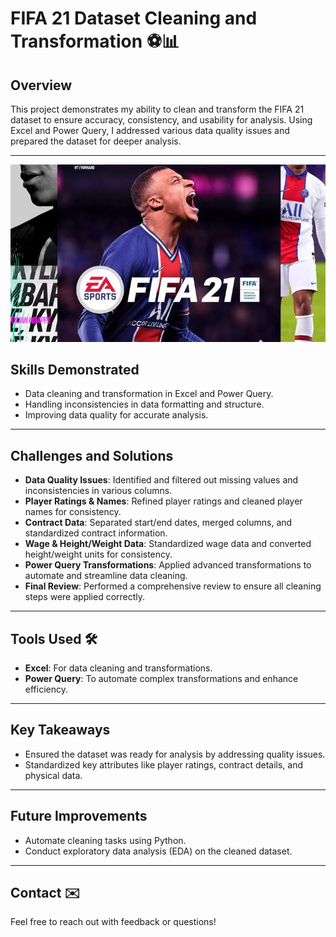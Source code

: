 # FIFA 21 Dataset Cleaning and Transformation ⚽📊

## **Overview**  
This project demonstrates my ability to clean and transform the FIFA 21 dataset to ensure accuracy, consistency, and usability for analysis. Using Excel and Power Query, I addressed various data quality issues and prepared the dataset for deeper analysis.

---

![FIFA 21 Image](https://github.com/Naveennnkumar-Bit/FIFA21-Data-Transformation/blob/main/Fifa%2021.jpg)



## **Skills Demonstrated**  
- Data cleaning and transformation in Excel and Power Query.  
- Handling inconsistencies in data formatting and structure.  
- Improving data quality for accurate analysis.

---

## **Challenges and Solutions**  

- **Data Quality Issues**: Identified and filtered out missing values and inconsistencies in various columns.  
- **Player Ratings & Names**: Refined player ratings and cleaned player names for consistency.  
- **Contract Data**: Separated start/end dates, merged columns, and standardized contract information.  
- **Wage & Height/Weight Data**: Standardized wage data and converted height/weight units for consistency.  
- **Power Query Transformations**: Applied advanced transformations to automate and streamline data cleaning.  
- **Final Review**: Performed a comprehensive review to ensure all cleaning steps were applied correctly.

---

## **Tools Used** 🛠️  
- **Excel**: For data cleaning and transformations.  
- **Power Query**: To automate complex transformations and enhance efficiency.

---

## **Key Takeaways**  
- Ensured the dataset was ready for analysis by addressing quality issues.  
- Standardized key attributes like player ratings, contract details, and physical data.  

---

## **Future Improvements**  
- Automate cleaning tasks using Python.  
- Conduct exploratory data analysis (EDA) on the cleaned dataset.

---

## **Contact** ✉️  
Feel free to reach out with feedback or questions!  
